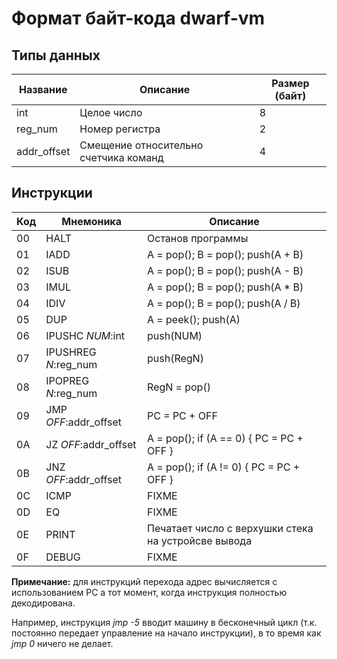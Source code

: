 Формат байт-кода dwarf-vm
=========================

Типы данных
-----------

Название    | Описание                              | Размер (байт)
----------- |---------------------------------------|--------------
int         | Целое число                           | 8
reg_num     | Номер регистра                        | 2
addr_offset | Смещение относительно счетчика команд | 4

Инструкции
----------

 Код | Мнемоника            | Описание
 --- | ----------------     | ---------------------------------
  00 | HALT                 | Останов программы
  01 | IADD                 | A = pop(); B = pop(); push(A + B)
  02 | ISUB                 | A = pop(); B = pop(); push(A - B)
  03 | IMUL                 | A = pop(); B = pop(); push(A * B)
  04 | IDIV                 | A = pop(); B = pop(); push(A / B)
  05 | DUP                  | A = peek(); push(A)
  06 | IPUSHC *NUM*:int       | push(NUM)
  07 | IPUSHREG *N*:reg_num   | push(RegN)
  08 | IPOPREG *N*:reg_num    | RegN = pop()
  09 | JMP *OFF*:addr_offset  | PC = PC + OFF
  0A | JZ *OFF*:addr_offset   | A = pop(); if (A == 0) { PC = PC + OFF }
  0B | JNZ *OFF*:addr_offset  | A = pop(); if (A != 0) { PC = PC + OFF }
  0C | ICMP                 | FIXME
  0D | EQ                   | FIXME
  0E | PRINT                | Печатает число с верхушки стека на устройсве вывода
  0F | DEBUG                | FIXME
  
  **Примечание:** для инструкций перехода адрес вычисляется с использованием PC 
  а тот момент, когда инструкция полностью декодирована.
  
  Например, инструкция *jmp -5* вводит машину в бесконечный цикл (т.к. постоянно передает управление на начало инструкции), в то время как *jmp 0* ничего не делает.
  
